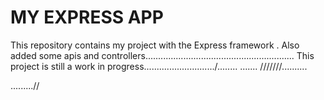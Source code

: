 MY EXPRESS APP
====
This repository contains my project with the Express framework .
Also  added some apis and controllers...........................................................
This project is still a work in progress............................/........
.......
///////..........

.........//
